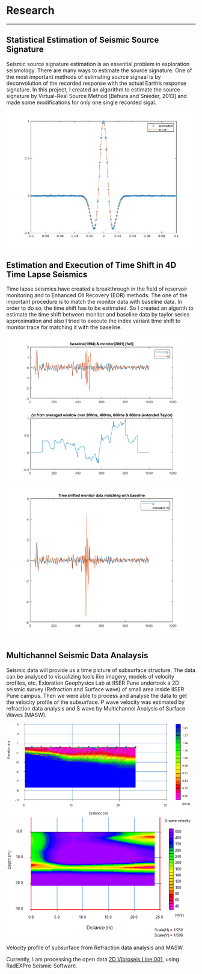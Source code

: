 # Research
***

## Statistical Estimation of Seismic Source Signature

Seismic source signature estimation is an essential problem in exploration seismology. There are many ways to estimate the source signature. 
One of the most important methods of estimating source signaal is by deconvolution of the recorded response with the actual Earth’s response signature. 
In this project, I created an algorithm to estimate the source signature by Virtual-Real Source Method [Behura and Snieder, 2013] 
and made some modifications for only one single recorded sigal.

<img src="media/source_est.png" width="500" />

## Estimation and Execution of Time Shift in 4D Time Lapse Seismics

Time lapse seismics have created a breakthrough in the field of reservoir monitoring and to Enhanced Oil Recovery (EOR) methods. The one of the important procedure
is to match the monitor data with baseline data. In order to do so, the time shift has to be estimated. So I created an algorith to estimate the time shift between
monitor and baseline data by taylor series approximation and also I tried to execute the index variant time shift to monitor trace for matching it with the baseline.

<img src="media/time_shift.png" width="490"
/>
<img src="media/matching.png" width="490" ALIGN="" class="floatRight" />

## Multichannel Seismic Data Analaysis
Seismic data will provide us a time picture of subsurface structure. The data can be analysed to visualizing tools like imagery, models of velocity profiles, etc.
Exloration Geophysics Lab at IISER Pune undertook a 2D seismic survey (Refraction and Surface wave) of small area inside IISER Pune campus. Then we were able to process and analyse the data to get the velocity profile of the subsurface. P wave velocity was estimated by refraction data analysis and S wave by Multichannel Analysis of Surface Waves (MASW). 

<img src="media/final_vel_with_ray.png" width="490"
/>
<img src="media/final_vel.png" width="490" ALIGN="" class="floatRight" />

Velocity profile of subsurface from Refraction data analysis and MASW.

Currently, I am processing the open data [2D Vibroseis Line 001](https://wiki.seg.org/wiki/2D_Vibroseis_Line_001), using RadEXPro Seismic Software.
   
